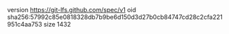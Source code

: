 version https://git-lfs.github.com/spec/v1
oid sha256:57992c85e0818328db7b9be6d150d3d27b0cb84747cd28c2cfa221951c4aa753
size 1432
